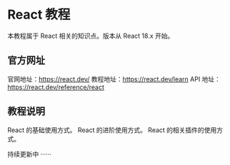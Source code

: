 # React 教程

本教程属于 React 相关的知识点。版本从 React 18.x 开始。

## 官方网址

官网地址：https://react.dev/
教程地址：https://react.dev/learn
API 地址：https://react.dev/reference/react

## 教程说明

React 的基础使用方式。
React 的进阶使用方式。
React 的相关插件的使用方式。

持续更新中 ······

